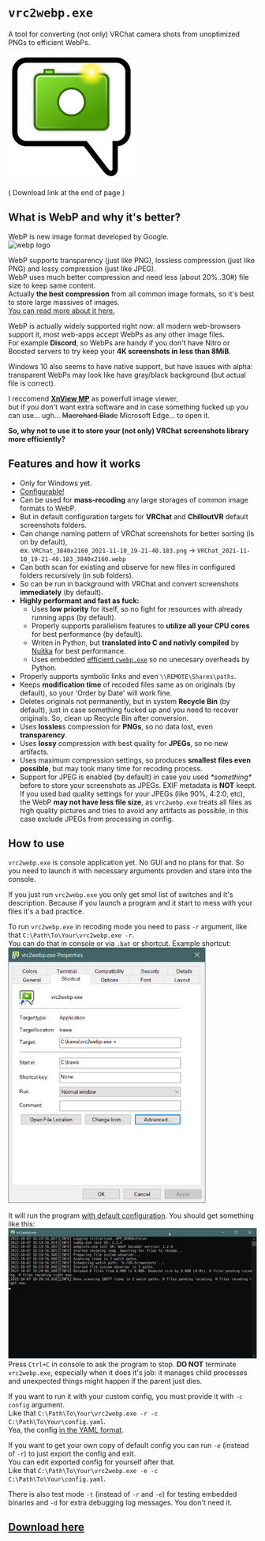 # `vrc2webp.exe`
A tool for converting (not only) VRChat camera shots from unoptimized PNGs to efficient WebPs.

<img src="./logo/logo_512.webp" width="256">

( Download link at the end of page )

## What is WebP and why it's better?
WebP is new image format developed by Google.<br>
![webp logo](https://developers.google.com/static/speed/webp/images/webplogo.png "webp logo")

WebP supports transparency (just like PNG), lossless compression (just like PNG) and lossy compression (just like JPEG).<br>
WebP uses much better compression and need less (about 20%..30#) file size to keep same content.<br>
Actually **the best compression** from all common image formats, so it's best to store large massives of images.<br>
[You can read more about it here.](https://developers.google.com/speed/webp?hl=en)

WebP is actually widely supported right now: all modern web-browsers support it, most web-apps accept WebPs as any other image files.<br>
For example **Discord**, so WebPs are handy if you don't have Nitro or Boosted servers to try keep your **4K screenshots in less than 8MiB**.

Windows 10 also seems to have native support, but have issues with alpha: transparent WebPs may look like have gray/black background (but actual file is correct).

I reccomend **[XnView MP](https://www.xnview.com/en/xnviewmp/)** as powerfull image viewer,<br>
but if you don't want extra software and in case something fucked up you can use... ugh... ~~Macrohard Blade~~ Microsoft Edge... to open it.

**So, why not to use it to store your (not only) VRChat screenshots library more efficiently?**

## Features and how it works
- Only for Windows yet.
- [Configurable!](./assets/default.yaml)
- Can be used for **mass-recoding** any large storages of common image formats to WebP.
- But in default configuration targets for **VRChat** and **ChilloutVR** default screenshots folders.
- Can change naming pattern of VRChat screenshots for better sorting (is on by default),
  <br> ex. `VRChat_3840x2160_2021-11-10_19-21-40.183.png` -> `VRChat_2021-11-10_19-21-40.183_3840x2160.webp`
- Can both scan for existing and observe for new files in configured folders recursively (in sub folders).
- So can be run in background with VRChat and convert screenshots **immediately** (by default).
- **Highly performant and fast as fuck:**
  - Uses **low priority** for itself, so no fight for resources with already running apps (by default).
  - Properly supports parallelism features to **utilize all your CPU cores** for best performance (by default).  
  - Writen in Python, but **translated into C and nativly compiled** by [Nuitka](https://nuitka.net/doc/user-manual.html) for best performance.
  - Uses embedded [efficient `cwebp.exe`](https://developers.google.com/speed/webp/docs/cwebp?hl=en) so no unecesary overheads by Python.
- Properly supports symbolic links and even `\\REMOTE\Shares\paths`.
- Keeps **modification time** of recoded files same as on originals (by default), so your 'Order by Date' will work fine.
- Deletes originals not permanently, but in system **Recycle Bin** (by default), just in case something fucked up and you need to recover originals. So, clean up Recycle Bin after conversion.
- Uses **lossles**s compression for **PNGs**, so no data lost, even **transparency**.
- Uses **lossy** compression with best quality for **JPEGs**, so no new artifacts.
- Uses maximum compression settings, so produces **smallest files even possible**, but may took many time for recoding process.
- Support for JPEG is enabled (by default) in case you used *\*something\** before to store your screenshots as JPEGs. EXIF metadata is **NOT** keept.
  If you used bad quality settings for your JPEGs (like 90%, 4:2:0, etc), the WebP **may not have less file size**, as `vrc2webp.exe` treats all files as high quality pictures and tries to avoid any artifacts as possible, in this case exclude JPEGs from processing in config.

## How to use
`vrc2webp.exe` is console application yet. No GUI and no plans for that. So you need to launch it with necessary arguments provden and stare into the console.

If you just run `vrc2webp.exe` you only get smol list of switches and it's description. Because if you launch a program and it start to mess with your files it's a bad practice.

To run `vrc2webp.exe` in recoding mode you need to pass `-r` argument, like that `C:\Path\To\Your\vrc2webp.exe -r`.<br>
You can do that in console or via `.bat` or shortcut. Example shortcut:<br>
<img src="./manual/ex_shortcut.webp" width="400">

It will run the program [with default configuration](./assets/default.yaml). You should get something like this:<br>
<img src="./manual/ex_console.webp" width="600"><br>
Press `Ctrl+C` in console to ask the program to stop. **DO NOT** terminate `vrc2webp.exe`, especially when it does it's job: it manages child processes and unexpected things might happen if the parent just dies.

If you want to run it with your custom config, you must provide it with `-c config` argument.<br>
Like that `C:\Path\To\Your\vrc2webp.exe -r -c C:\Path\To\Your\config.yaml`.<br>
Yea, the config [in the YAML format](https://en.wikipedia.org/wiki/YAML).

If you want to get your own copy of default config you can run `-e` (instead of `-r`) to just export the config and exit.<br>
You can edit exported config for yourself after that.<br>
Like that `C:\Path\To\Your\vrc2webp.exe -e -c C:\Path\To\Your\config.yaml`.

There is also test mode `-t` (instead of `-r` and `-e`) for testing embedded binaries and `-d` for extra debugging log messages. You don't need it.

## [Download here](https://github.com/kawashirov/vrc2webp/releases)
